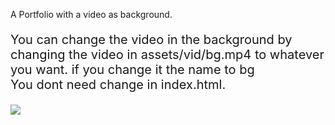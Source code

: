 A Portfolio with a video as background.

<p style="font-size:20px;">You can change the video in the background by changing the video in assets/vid/bg.mp4 to whatever you want. if you change it the name to bg <br> You dont need change in index.html. </p>

<img src="https://media.discordapp.net/attachments/813470886677839894/1070781922642497536/image.png?width=1330&height=676">
